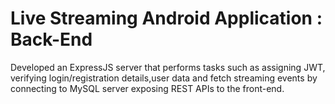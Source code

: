 # Live Streaming Android Application : Back-End
Developed an ExpressJS server that performs tasks such as assigning JWT, verifying login/registration details,user data and fetch streaming events by connecting to MySQL server exposing REST APIs to the front-end.
